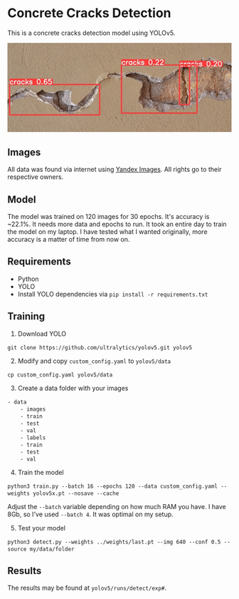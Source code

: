 # Concrete Cracks Detection
This is a concrete cracks detection model using YOLOv5. 

<img src="imgs/crack_pred.jpg">

## Images
All data was found via internet using [Yandex Images](https://yandex.ru/images/). All rights go to their respective owners.

## Model
The model was trained on 120 images for 30 epochs. It's accuracy is ~22.1%. It needs more data and epochs to run. It took an entire day to train the model on my laptop. I have tested what I wanted originally, more accuracy is a matter of time from now on.  

## Requirements
* Python
* YOLO
* Install YOLO dependencies via `pip install -r requirements.txt`

## Training
1. Download YOLO 
```
git clone https://github.com/ultralytics/yolov5.git yolov5
```
2. Modify and copy `custom_config.yaml` to `yolov5/data`
```
cp custom_config.yaml yolov5/data
```
3. Create a data folder with your images
```
- data
    - images
	- train
	- test
	- val
    - labels
	- train
	- test
	- val
```
4. Train the model
```
python3 train.py --batch 16 --epochs 120 --data custom_config.yaml --weights yolov5x.pt --nosave --cache 
```
Adjust the `--batch` variable depending on how much RAM you have. I have 8Gb, so I've used `--batch 4`. It was optimal on my setup. 

5. Test your model
```
python3 detect.py --weights ../weights/last.pt --img 640 --conf 0.5 --source my/data/folder
```

## Results
The results may be found at `yolov5/runs/detect/exp#`.










